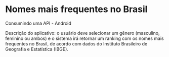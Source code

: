# Nomes mais frequentes no Brasil
Consumindo uma API - Android

Descrição do aplicativo: o usuário deve selecionar um gênero (masculino, feminino ou ambos) e o sistema irá retornar um ranking com os nomes mais frequentes no Brasil, de acordo com dados do Instituto Brasileiro de Geografia e Estatística (IBGE).
